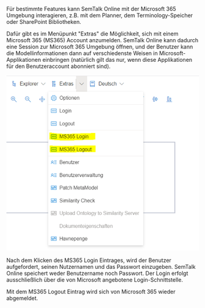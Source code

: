 Für bestimmte Features kann SemTalk Online mit der Microsoft 365 Umgebung interagieren, z.B. mit dem Planner, dem Terminology-Speicher oder SharePoint Bibliotheken.

Dafür gibt es im Menüpunkt "Extras" die Möglichkeit, sich mit einem Microsoft 365 (MS365) Account anzumelden. SemTalk Online kann dadurch eine Session zur Microsoft 365 Umgebung öffnen, und der Benutzer kann die Modellinformationen dann auf verschiedenste Weisen in Microsoft-Applikationen einbringen (natürlich gilt das nur, wenn diese Applikationen für den Benutzeraccount abonniert sind). 

![MS365Menü](./images/VerbindenMS365.png)

Nach dem Klicken des MS365 Login Eintrages, wird der Benutzer aufgefordert, seinen Nutzernamen und das Passwort einzugeben. SemTalk Online speichert weder Benutzername noch Passwort. Der Login erfolgt ausschließlich über die von Microsoft angebotene Login-Schnittstelle.

Mit dem MS365 Logout Eintrag wird sich von Microsoft 365 wieder abgemeldet.




